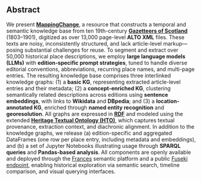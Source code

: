 ## Abstract

We present **[MappingChange](https://github.com/francesNLP/MappingChange)**, a resource that constructs a temporal and semantic knowledge base from ten 19th-century **[Gazetteers of Scotland](https://data.nls.uk/data/digitised-collections/gazetteers-of-scotland/)** (1803–1901), digitized as over 13,000 page-level **ALTO XML** files. These texts are noisy, inconsistently structured, and lack article-level markup—posing substantial challenges for reuse. To segment and extract over 50,000 historical place descriptions, we employ **large language models (LLMs)** with **edition-specific prompt strategies**, tuned to handle diverse editorial conventions, abbreviations, recurring place names, and multi-page entries. The resulting knowledge base comprises three interlinked knowledge graphs: (1) a **basic KG**, representing extracted article-level entries and their metadata; (2) a **concept-enriched KG**, clustering semantically related descriptions across editions using **sentence embeddings**, with links to **Wikidata** and **DBpedia**; and (3) a **location-annotated KG**, enriched through **named entity recognition** and **georesolution**. All graphs are expressed in **[RDF](https://www.w3.org/RDF/)** and modeled using the extended **[Heritage Textual Ontology (HTO)](https://w3id.org/hto)**, which captures textual provenance, extraction context, and diachronic alignment. In addition to the knowledge graphs, we release (a) edition-specific and aggregated DataFrames (one row per place entry, including metadata and embeddings), and (b) a set of Jupyter Notebooks illustrating usage through **SPARQL queries** and **Pandas-based analysis**. All components are openly available and deployed through the [Frances](http://www.frances-ai.com) semantic platform and a public [Fuseki endpoint](http://query.frances-ai.com/hto_gazetteers), enabling historical exploration via semantic search, timeline comparison, and visual querying interfaces.

